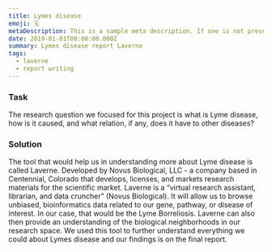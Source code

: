 ```yaml
---
title: Lymes disease
emoji: 🗓
metaDescription: This is a sample meta description. If one is not present in your page/project's front matter, the default metadata.desciption will be used instead.
date: 2019-01-01T00:00:00.000Z
summary: Lymes disease report Laverne
tags:
  - laverne
  - report writing
---
```


### Task

The research question we focused for this project is what is Lyme disease, how is it caused, and what relation, if any, does it have to other diseases?

### Solution

The tool that would help us in understanding more about Lyme disease is called Laverne. Developed by Novus Biological, LLC - a company based in Centennial, Colorado that develops, licenses, and markets research materials for the scientific market. Laverne is a “virtual research assistant, librarian, and data cruncher” (Novus Biological). It will allow us to browse unbiased, bioinformatics data related to our gene, pathway, or disease of interest. In our case, that would be the Lyme Borreliosis. Laverne can also then provide an understanding of the biological neighborhoods in our research space. We used this tool to further understand everything we could about Lymes disease and our findings is on the final report.